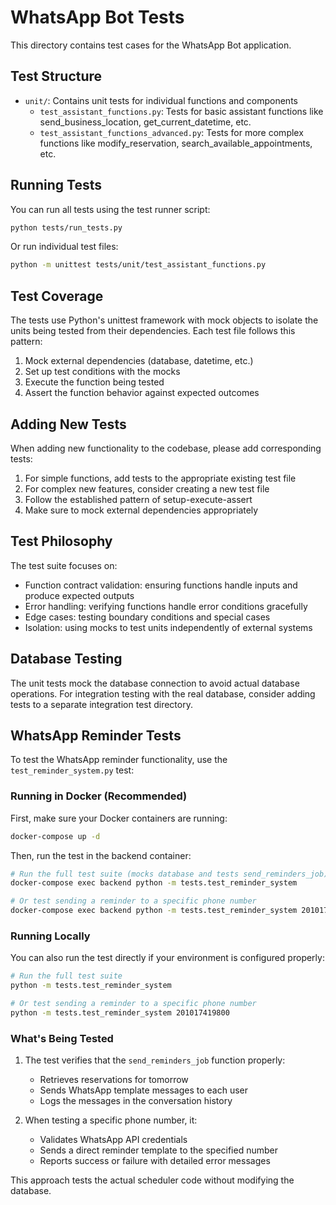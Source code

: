 # WhatsApp Bot Tests

This directory contains test cases for the WhatsApp Bot application.

## Test Structure

- `unit/`: Contains unit tests for individual functions and components
  - `test_assistant_functions.py`: Tests for basic assistant functions like send_business_location, get_current_datetime, etc.
  - `test_assistant_functions_advanced.py`: Tests for more complex functions like modify_reservation, search_available_appointments, etc.

## Running Tests

You can run all tests using the test runner script:

```bash
python tests/run_tests.py
```

Or run individual test files:

```bash
python -m unittest tests/unit/test_assistant_functions.py
```

## Test Coverage

The tests use Python's unittest framework with mock objects to isolate the units being tested from their dependencies. Each test file follows this pattern:

1. Mock external dependencies (database, datetime, etc.)
2. Set up test conditions with the mocks
3. Execute the function being tested
4. Assert the function behavior against expected outcomes

## Adding New Tests

When adding new functionality to the codebase, please add corresponding tests:

1. For simple functions, add tests to the appropriate existing test file
2. For complex new features, consider creating a new test file
3. Follow the established pattern of setup-execute-assert
4. Make sure to mock external dependencies appropriately

## Test Philosophy

The test suite focuses on:

- Function contract validation: ensuring functions handle inputs and produce expected outputs
- Error handling: verifying functions handle error conditions gracefully
- Edge cases: testing boundary conditions and special cases
- Isolation: using mocks to test units independently of external systems

## Database Testing

The unit tests mock the database connection to avoid actual database operations. For integration testing with the real database, consider adding tests to a separate integration test directory.

## WhatsApp Reminder Tests

To test the WhatsApp reminder functionality, use the `test_reminder_system.py` test:

### Running in Docker (Recommended)

First, make sure your Docker containers are running:

```bash
docker-compose up -d
```

Then, run the test in the backend container:

```bash
# Run the full test suite (mocks database and tests send_reminders_job)
docker-compose exec backend python -m tests.test_reminder_system

# Or test sending a reminder to a specific phone number
docker-compose exec backend python -m tests.test_reminder_system 201017419800
```

### Running Locally

You can also run the test directly if your environment is configured properly:

```bash
# Run the full test suite
python -m tests.test_reminder_system

# Or test sending a reminder to a specific phone number 
python -m tests.test_reminder_system 201017419800
```

### What's Being Tested

1. The test verifies that the `send_reminders_job` function properly:
   - Retrieves reservations for tomorrow
   - Sends WhatsApp template messages to each user
   - Logs the messages in the conversation history

2. When testing a specific phone number, it:
   - Validates WhatsApp API credentials
   - Sends a direct reminder template to the specified number
   - Reports success or failure with detailed error messages

This approach tests the actual scheduler code without modifying the database. 